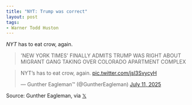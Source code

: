 ```yaml
---
title: "NYT: Trump was correct"
layout: post
tags:
- Warner Todd Huston
---
```


*NYT* has to eat crow, again.

> 'NEW YORK TIMES' FINALLY ADMITS TRUMP WAS RIGHT ABOUT MIGRANT GANG TAKING OVER COLORADO APARTMENT COMPLEX

<blockquote class="twitter-tweet"><p lang="en" dir="ltr">NYT’s has to eat crow, again. <a href="https://t.co/jsl3SvycyH">pic.twitter.com/jsl3SvycyH</a></p>&mdash; Gunther Eagleman™ (@GuntherEagleman) <a href="https://twitter.com/GuntherEagleman/status/1943802992257642739?ref_src=twsrc%5Etfw">July 11, 2025</a></blockquote> <script async src="https://platform.twitter.com/widgets.js" charset="utf-8"></script>

Source: Gunther Eagleman, via [𝕏](https://x.com)
